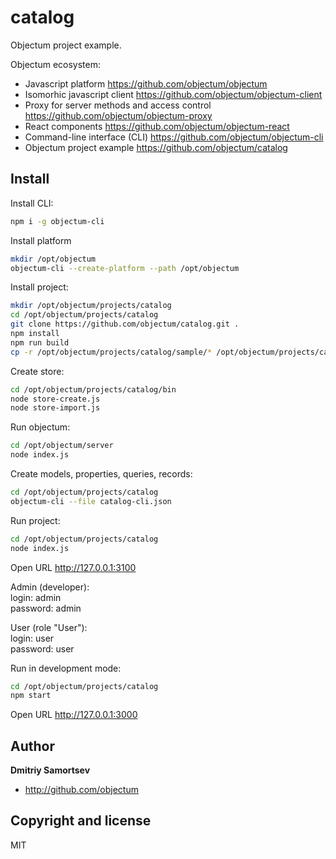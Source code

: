 # catalog
Objectum project example.

Objectum ecosystem:
* Javascript platform https://github.com/objectum/objectum  
* Isomorhic javascript client https://github.com/objectum/objectum-client  
* Proxy for server methods and access control https://github.com/objectum/objectum-proxy  
* React components https://github.com/objectum/objectum-react  
* Command-line interface (CLI) https://github.com/objectum/objectum-cli  
* Objectum project example https://github.com/objectum/catalog 

## Install

Install CLI:
```bash
npm i -g objectum-cli
```

Install platform
```bash
mkdir /opt/objectum
objectum-cli --create-platform --path /opt/objectum
```

Install project:
```bash
mkdir /opt/objectum/projects/catalog
cd /opt/objectum/projects/catalog
git clone https://github.com/objectum/catalog.git .
npm install
npm run build
cp -r /opt/objectum/projects/catalog/sample/* /opt/objectum/projects/catalog
```

Create store:
```bash
cd /opt/objectum/projects/catalog/bin
node store-create.js
node store-import.js
```

Run objectum:
```bash
cd /opt/objectum/server
node index.js
```

Create models, properties, queries, records:
```bash
cd /opt/objectum/projects/catalog
objectum-cli --file catalog-cli.json
```

Run project:
```bash
cd /opt/objectum/projects/catalog
node index.js
```

Open URL http://127.0.0.1:3100

Admin (developer):  
login: admin  
password: admin

User (role "User"):  
login: user  
password: user

Run in development mode:
```bash
cd /opt/objectum/projects/catalog
npm start
```

Open URL http://127.0.0.1:3000

## Author

**Dmitriy Samortsev**

+ http://github.com/objectum


## Copyright and license

MIT
